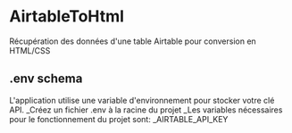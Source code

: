 # AirtableToHtml

Récupération des données d'une table Airtable pour conversion en HTML/CSS

## .env schema

L'application utilise une variable d'environnement pour stocker votre clé API.
_Créez un fichier .env à la racine du projet
_Les variables nécessaires pour le fonctionnement du projet sont:
    _AIRTABLE_API_KEY
